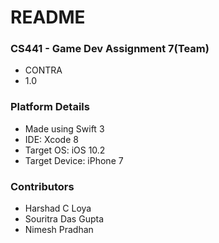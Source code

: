 # README #

### CS441 - Game Dev Assignment 7(Team) ###

* CONTRA
* 1.0

### Platform Details ###

* Made using Swift 3
* IDE: Xcode 8
* Target OS: iOS 10.2
* Target Device: iPhone 7


### Contributors ###

* Harshad C Loya
* Souritra Das Gupta
* Nimesh Pradhan